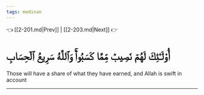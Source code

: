 ```yaml
---
tags: medinan
---
```


👈 [[2-201.md|Prev]] | [[2-203.md|Next]] 👉

# أُوْلَـٰٓئِكَ لَهُمۡ نَصِيبٞ مِّمَّا كَسَبُواْۚ وَٱللَّهُ سَرِيعُ ٱلۡحِسَابِ

Those will have a share of what they have earned, and Allah is swift in account

---

